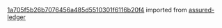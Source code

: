 [1a705f5b26b7076456a485d5510301f6116b20f4](https://github.com/insolar/assured-ledger/commit/1a705f5b26b7076456a485d5510301f6116b20f4) imported from [assured-ledger](https://github.com/insolar/assured-ledger)
